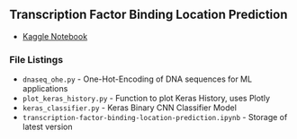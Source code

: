 ## Transcription Factor Binding Location Prediction 
- [Kaggle Notebook](https://www.kaggle.com/shtrausslearning/transcription-factor-binding-location-prediction)

### File Listings 
- <code>dnaseq_ohe.py</code> - One-Hot-Encoding of DNA sequences for ML applications
- <code>plot_keras_history.py</code> - Function to plot Keras History, uses Plotly
- <code>keras_classifier.py</code> - Keras Binary CNN Classifier Model
- <code>transcription-factor-binding-location-prediction.ipynb</code> - Storage of latest version
